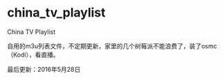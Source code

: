 # china_tv_playlist
China TV Playlist

自用的m3u列表文件，不定期更新，家里的几个树莓派不能浪费了，装了osmc（Kodi），看直播。

最后更新：2016年5月28日
